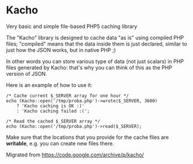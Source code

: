 # Kacho
Very basic and simple file-based PHP5 caching library

The "Kacho" library is designed to cache data "as is" using compiled PHP files; "compiled" means that the data inside them is just declared, similar to just how the JSON works, but in native PHP ;)

In other words you can store various type of data (not just scalars) in PHP files generated by Kacho: that's why you can think of this as the PHP version of JSON.

Here is an example of how to use it:

```
/* Cache current $_SERVER array for one hour */
echo (Kacho::open('/tmp/proba.php')->wrote($_SERVER, 3600)
	? 'Kacho caching is OK :)'
	: 'Kacho caching failed :(';

/* Read the cached $_SERVER array */
echo (Kacho::open('/tmp/proba.php')->read($_SERVER);
```

Make sure that the locations that you provide for the cache files are **writable**, e.g. you can create new files there.

Migrated from https://code.google.com/archive/p/kacho/
